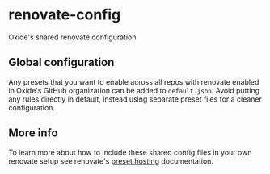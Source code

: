 # renovate-config

Oxide's shared renovate configuration

## Global configuration

Any presets that you want to enable across all repos with renovate enabled in Oxide's GitHub organization can be added to `default.json`. Avoid putting any rules directly in default, instead using separate preset files for a cleaner configuration.

## More info

To learn more about how to include these shared config files in your own renovate setup see renovate's [preset hosting](https://docs.renovatebot.com/config-presets/#preset-hosting) documentation.
